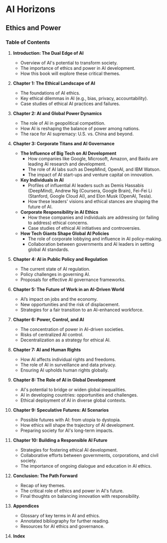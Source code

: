 # AI Horizons
## Ethics and Power

### **Table of Contents**

1. **Introduction: The Dual Edge of AI**
   - Overview of AI's potential to transform society.
   - The importance of ethics and power in AI development.
   - How this book will explore these critical themes.

2. **Chapter 1: The Ethical Landscape of AI**
   - The foundations of AI ethics.
   - Key ethical dilemmas in AI (e.g., bias, privacy, accountability).
   - Case studies of ethical AI practices and failures.

3. **Chapter 2: AI and Global Power Dynamics**
   - The role of AI in geopolitical competition.
   - How AI is reshaping the balance of power among nations.
   - The race for AI supremacy: U.S. vs. China and beyond.

4. **Chapter 3: Corporate Titans and AI Governance**
   - **The Influence of Big Tech on AI Development**
     - How companies like Google, Microsoft, Amazon, and Baidu are leading AI research and development.
     - The role of AI labs such as DeepMind, OpenAI, and IBM Watson.
     - The impact of AI start-ups and venture capital on innovation.
   - **Key Individuals in AI**
     - Profiles of influential AI leaders such as Demis Hassabis (DeepMind), Andrew Ng (Coursera, Google Brain), Fei-Fei Li (Stanford, Google Cloud AI), and Elon Musk (OpenAI, Tesla).
     - How these leaders' visions and ethical stances are shaping the future of AI.
   - **Corporate Responsibility in AI Ethics**
     - How these companies and individuals are addressing (or failing to address) ethical concerns.
     - Case studies of ethical AI initiatives and controversies.
   - **How Tech Giants Shape Global AI Policies**
     - The role of corporate lobbying and influence in AI policy-making.
     - Collaboration between governments and AI leaders in setting global AI standards.

5. **Chapter 4: AI in Public Policy and Regulation**
   - The current state of AI regulation.
   - Policy challenges in governing AI.
   - Proposals for effective AI governance frameworks.

6. **Chapter 5: The Future of Work in an AI-Driven World**
   - AI’s impact on jobs and the economy.
   - New opportunities and the risk of displacement.
   - Strategies for a fair transition to an AI-enhanced workforce.

7. **Chapter 6: Power, Control, and AI**
   - The concentration of power in AI-driven societies.
   - Risks of centralized AI control.
   - Decentralization as a strategy for ethical AI.

8. **Chapter 7: AI and Human Rights**
   - How AI affects individual rights and freedoms.
   - The role of AI in surveillance and data privacy.
   - Ensuring AI upholds human rights globally.

9. **Chapter 8: The Role of AI in Global Development**
   - AI's potential to bridge or widen global inequalities.
   - AI in developing countries: opportunities and challenges.
   - Ethical deployment of AI in diverse global contexts.

10. **Chapter 9: Speculative Futures: AI Scenarios**
    - Possible futures with AI: from utopia to dystopia.
    - How ethics will shape the trajectory of AI development.
    - Preparing society for AI's long-term impacts.

11. **Chapter 10: Building a Responsible AI Future**
    - Strategies for fostering ethical AI development.
    - Collaborative efforts between governments, corporations, and civil society.
    - The importance of ongoing dialogue and education in AI ethics.

12. **Conclusion: The Path Forward**
    - Recap of key themes.
    - The critical role of ethics and power in AI's future.
    - Final thoughts on balancing innovation with responsibility.

13. **Appendices**
    - Glossary of key terms in AI and ethics.
    - Annotated bibliography for further reading.
    - Resources for AI ethics and governance.

14. **Index**
